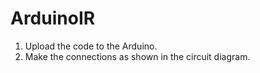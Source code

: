# ArduinoIR
1. Upload the code to the Arduino.
2. Make the connections as shown in the circuit diagram.

